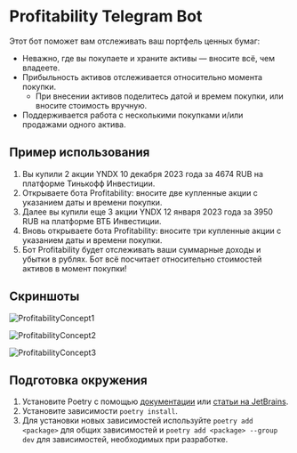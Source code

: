 # Profitability Telegram Bot

Этот бот поможет вам отслеживать ваш портфель ценных бумаг:
- Неважно, где вы покупаете и храните активы — вносите всё, чем владеете.
- Прибыльность активов отслеживается относительно момента покупки.
  - При внесении активов поделитесь датой и времем покупки, или вносите стоимость вручную.
- Поддерживается работа с несколькими покупками и/или продажами одного актива.

## Пример использования

1. Вы купили 2 акции YNDX 10 декабря 2023 года за 4674 RUB на платформе Тинькофф Инвестиции.
2. Открываете бота Profitability: вносите две купленные акции с указанием даты и времени покупки.
3. Далее вы купили еще 3 акции YNDX 12 января 2023 года за 3950 RUB на платформе ВТБ Инвестиции.
4. Вновь открываете бота Profitability: вносите три купленные акции с указанием даты и времени покупки.
5. Бот Profitability будет отслеживать ваши суммарные доходы и убытки в рублях. Бот всё посчитает относительно стоимостей активов в момент покупки!

## Скриншоты

![ProfitabilityConcept1](https://github.com/telegram-profitability/profitability/assets/72651791/dd094257-dbbb-4f87-9bda-31be31922e8c)

![ProfitabilityConcept2](https://github.com/telegram-profitability/profitability/assets/72651791/33221520-ba09-459d-b9fd-0dc5cca3acd9)

![ProfitabilityConcept3](https://github.com/telegram-profitability/profitability/assets/72651791/04470676-e26b-494f-a047-b593b01e9d75)

## Подготовка окружения

1. Установите Poetry с помощью [документации](https://python-poetry.org/docs/master/) или [статьи на JetBrains](https://www.jetbrains.com/help/pycharm/poetry.html).
2. Установите зависимости `poetry install`.
3. Для установки новых зависимостей используйте `poetry add <package>` для общих зависимостей и `poetry add <package> --group dev` для зависимостей, необходимых при разработке.
